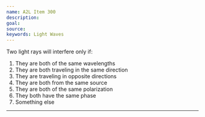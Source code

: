 ```yaml
---
name: A2L Item 300
description: 
goal: 
source: 
keywords: Light Waves
---
```


Two light rays will interfere only if:

1. They are both of the same wavelengths
2. They are both traveling in the same direction
3. They are traveling in opposite directions
4. They are both from the same source
5. They are both of the same polarization
6. They both have the same phase
7. Something else


<hr/>


